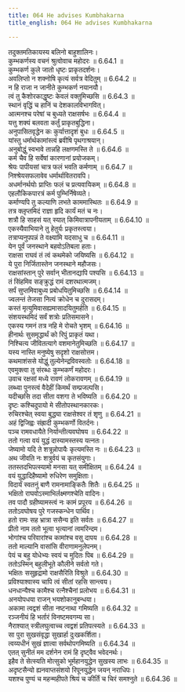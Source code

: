 ```yaml
---
title: 064 He advises Kumbhakarna
title_english: 064 He advises Kumbhakarna

---
```

<div class="audioEmbed"  caption="श्रीराम-हरिसीताराममूर्ति-घनपाठिभ्यां वचनम्" src="https://archive.org/download/Ramayana-recitation-Sriram-harisItArAmamUrti-Ghanapaati-v2/Kanda_6/Kanda_6_YK-064-He_advises_Kumbhakarna_0.mp3"></div>

तदुक्तमतिकायस्य बलिनो बाहुशालिनः।  
कुम्भकर्णस्य वचनं श्रुत्वोवाच महोदरः ॥ 6.64.1 ॥   
कुम्भकर्ण कुले जातो धृष्टः प्राकृतदर्शनः।  
अवलिप्तो न शक्नोषि कृत्यं सर्वत्र वेदितुम् ॥ 6.64.2 ॥   
न हि राजा न जानीते कुम्भकर्ण नयानयौ।  
त्वं तु कैशोरकाद्धृष्टः केवलं वक्तुमिच्छसि ॥ 6.64.3 ॥   
स्थानं वृद्धिं च हानिं च देशकालविभागवित्।  
आत्मनश्च परेषां च बुध्यते राक्षसर्षभः ॥ 6.64.4 ॥   
यत्तु शक्यं बलवता कर्तुं प्राकृतबुद्धिना।  
अनुपासितवृद्धेन कः कुर्यात्तादृशं बुधः ॥ 6.64.5 ॥   
यांस्तु धर्मार्थकामांस्त्वं ब्रवीषि पृथगाश्रयान्।  
अनुबोद्धुं स्वभावे तान्नहि लक्षणमस्ति ते ॥ 6.64.6 ॥   
कर्म चैव हि सर्वेषां कारणानां प्रयोजकम्।  
श्रेयः पापीयसां चात्र फलं भवति कर्मणाम् ॥ 6.64.7 ॥   
निश्श्रेयसफलावेव धर्मार्थावितरावपि।  
अधर्मानर्थयोः प्राप्तिः फलं च प्रत्यवायिकम् ॥ 6.64.8 ॥   
एहलौकिकपारत्रं कर्म पुम्भिर्निषेव्यते।  
कर्माण्यपि तु कल्याणि लभते काममास्थितः ॥ 6.64.9 ॥   
तत्र क्लृप्तमिदं राज्ञा हृदि कार्यं मतं च नः।  
शत्रौ हि साहसं यत् स्यात् किमिवात्रापनीयताम् ॥ 6.64.10 ॥   
एकस्यैवाभियाने तु हेतुर्यः प्रकृतस्त्वया।  
तत्राप्यनुपपन्नं ते वक्ष्यामि यदसाधु च ॥ 6.64.11 ॥   
येन पूर्वं जनस्थाने बहवोऽतिबला हताः।  
राक्षसा राघवं तं त्वं कथमेको जयिष्यसि ॥ 6.64.12 ॥   
ये पुरा निर्जितास्तेन जनस्थाने महौजसः।  
राक्षसांस्तान् पुरे सर्वान् भीतानद्यापि पश्यसि ॥ 6.64.13 ॥   
तं सिंहमिव सङ्क्रुद्धं रामं दशरथात्मजम्।  
सर्पं सुप्तमिवाबुध्य प्रबोधयितुमिच्छसि ॥ 6.64.14 ॥   
ज्वलन्तं तेजसा नित्यं क्रोधेन च दुरासदम्।  
कस्तं मृत्युमिवासह्यमासादयितुमर्हति ॥ 6.64.15 ॥   
संशयस्थमिदं सर्वं शत्रोः प्रतिसमासने।  
एकस्य गमनं तत्र नहि मे रोचते भृशम् ॥ 6.64.16 ॥   
हीनार्थः सुसमृद्धार्थं को रिपुं प्राकृतं यथा।  
निश्चित्य जीवितत्यागे वशमानेतुमिच्छति ॥ 6.64.17 ॥   
यस्य नास्ति मनुष्येषु सदृशो राक्षसोत्तम।  
कथमाशंससे योद्धुं तुल्येनेन्द्रविवस्वतोः ॥ 6.64.18 ॥   
एवमुक्त्वा तु संरब्धः कुम्भकर्णं महोदरः।  
उवाच रक्षसां मध्ये रावणं लोकरावणम् ॥ 6.64.19 ॥   
लब्ध्वा पुनस्त्वं वैदेहीं किमर्थं सम्प्रजल्पसि।  
यदीच्छसि तदा सीता वशगा ते भविष्यति ॥ 6.64.20 ॥   
दृष्टः कश्चिदुपायो मे सीतोपस्थानकारकः।  
रुचिरश्चेत् स्वया बुद्ध्या राक्षसेश्वर तं शृणु ॥ 6.64.21 ॥   
अहं द्विजिह्वः संह्रादी कुम्भकर्णो वितर्दनः।  
पञ्च रामवधायैते निर्यान्तीत्यवघोषय ॥ 6.64.22 ॥   
ततो गत्वा वयं युद्धं दास्यामस्तस्य यत्नतः।  
जेष्यामो यदि ते शत्रून्नोपायैः कृत्यमस्ति नः ॥ 6.64.23 ॥   
अथ जीवति नः शत्रुर्वयं च कृतसंयुगाः।  
ततस्तदभिपत्स्यामो मनसा यत् समीक्षितम् ॥ 6.64.24 ॥   
वयं युद्धादिहैष्यामो रुधिरेण समुक्षिताः।  
विदार्यं स्वतनुं बाणै रामनामाङ्कितैः शितैः ॥ 6.64.25 ॥   
भक्षितो राघवोऽस्माभिर्लक्ष्मणश्चेति वादिनः।  
तव पादौ ग्रहीष्यामस्त्वं नः कामं प्रपूरय ॥ 6.64.26 ॥   
ततोऽवघोषय पुरे गजस्कन्धेन पार्थिव।  
हतो रामः सह भ्रात्रा ससैन्य इति सर्वतः ॥ 6.64.27 ॥   
प्रीतो नाम ततो भूत्वा भृत्यानां त्वमरिन्दम।  
भोगांश्च परिवारांश्च कामांश्च वसु दापय ॥ 6.64.28 ॥   
ततो माल्यानि वासांसि वीराणामनुलेपनम्।  
पेयं च बहु योधेभ्यः स्वयं च मुदितः पिब ॥ 6.64.29 ॥   
ततोऽस्मिन् बहुलीभूते कौलीने सर्वतो गते।  
भक्षितः ससुहृद्रामो राक्षसैरिति विश्रुते ॥ 6.64.30 ॥   
प्रविश्याश्वास्य चापि त्वं सीतां रहसि सान्त्वय।  
धनधान्यैश्च कामैश्च रत्नैश्चैनां प्रलोभय ॥ 6.64.31 ॥   
अनयोपधया राजन् भयशोकानुबन्धया।  
अकामा त्वद्वशं सीता नष्टनाथा गमिष्यति ॥ 6.64.32 ॥   
रञ्जनीयं हि भर्तारं विनष्टमवगम्य सा।  
नैराश्यात् स्त्रीलघुत्वाच्च त्वद्वशं प्रतिपत्स्यते ॥ 6.64.33 ॥   
सा पुरा सुखसंवृद्धा सुखार्हा दुःखकर्शिता।  
त्वय्यधीनं सुखं ज्ञात्वा सर्वथोपगमिष्यति ॥ 6.64.34 ॥   
एतत् सुनीतं मम दर्शनेन रामं हि दृष्ट्वैव भवेदनर्थः।  
इहैव ते सेत्स्यति मोत्सुको भूर्महानयुद्धेन सुखस्य लाभः ॥ 6.64.35 ॥   
अदृष्टसैन्यो ह्यनवाप्तसंशयो रिपूनयुद्धेन जयन् नराधिपः।  
यशश्च पुण्यं च महन्महीपते श्रियं च कीर्तिं च चिरं समश्नुते ॥ 6.64.36 ॥   